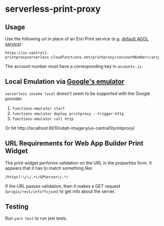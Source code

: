 # serverless-print-proxy

## Usage
Use the following url in place of an Esri Print service (e.g. [default AGOL service](https://utility.arcgisonline.com/arcgis/rest/services/Utilities/PrintingTools/GPServer/Export%20Web%20Map%20Task)):

```url
https://us-central1-printproxyserverless.cloudfunctions.net/printproxy/<accountNumber>/arcgis/rest/services/GPServer/export
```

The account number must have a corresponding key in `accounts.js`.


## Local Emulation via [Google's emulator](https://cloud.google.com/functions/docs/emulator)
`serverless invoke local` doesn't seem to be supported with the Google provider.

1. `functions-emulator start`
1. `functions-emulator deploy printproxy --trigger-http`
1. `functions-emulator call http`

Or hit http://localhost:8010/utah-imagery/us-central1/printproxy/

## URL Requirements for Web App Builder Print Widget
The print widget performs validation on the URL in the properties form. It appears that it has to match something like:
```regex
/https?:\/\/.+\/GPServer\/.*/
```

If the URL passes validation, then it makes a GET request (`arcgis/rest/info?f=json`) to get info about the server.

## Testing
Run `yarn test` to run jest tests.
